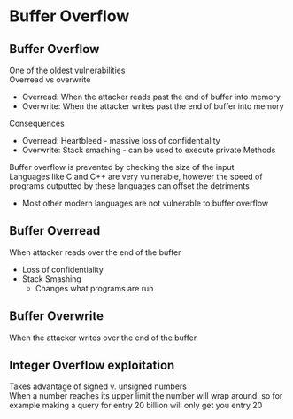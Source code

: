 Buffer Overflow
=================

## Buffer Overflow
One of the oldest vulnerabilities  
Overread vs overwrite
  * Overread: When the attacker reads past the end of buffer into memory
  * Overwrite: When the attacker writes past the end of buffer into memory

Consequences
  * Overread: Heartbleed - massive loss of confidentiality
  * Overwrite: Stack smashing - can be used to execute private Methods

Buffer overflow is prevented by checking the size of the input  
Languages like C and C++ are very vulnerable, however the speed of programs outputted by these languages can offset the detriments
* Most other modern languages are not vulnerable to buffer overflow

## Buffer Overread
When attacker reads over the end of the buffer
* Loss of confidentiality
* Stack Smashing
  * Changes what programs are run

## Buffer Overwrite
When the attacker writes over the end of the buffer

## Integer Overflow exploitation
Takes advantage of signed v. unsigned numbers  
When a number reaches its upper limit the number will wrap around, so for example making a query for entry 20 billion will only get you entry 20

